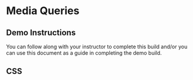 # Media Queries

## Demo Instructions
You can follow along with your instructor to complete this build and/or you can use this document as a guide in completing the demo build.

## CSS